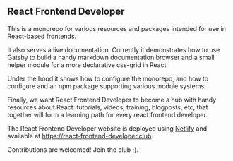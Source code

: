 ## React Frontend Developer

This is a monorepo for various resources and packages intended for use in React-based frontends.

It also serves a live documentation. Currently it demonstrates how to use Gatsby to build a handy markdown documentation browser and a small helper module for a more declarative css-grid in React.

Under the hood it shows how to configure the monorepo, and how to configure and an npm package supporting various module systems.

Finally, we want React Frontend Developer to become a hub with handy resources about React: tutorials, videos, training, blogposts, etc, that together will form a learning path for every react frontend developer. 

The React Frontend Developer website is deployed using [Netlify](https://www.netlify.com) and available at https://react-frontend-developer.club.

Contributions are welcomed! Join the club ;).
